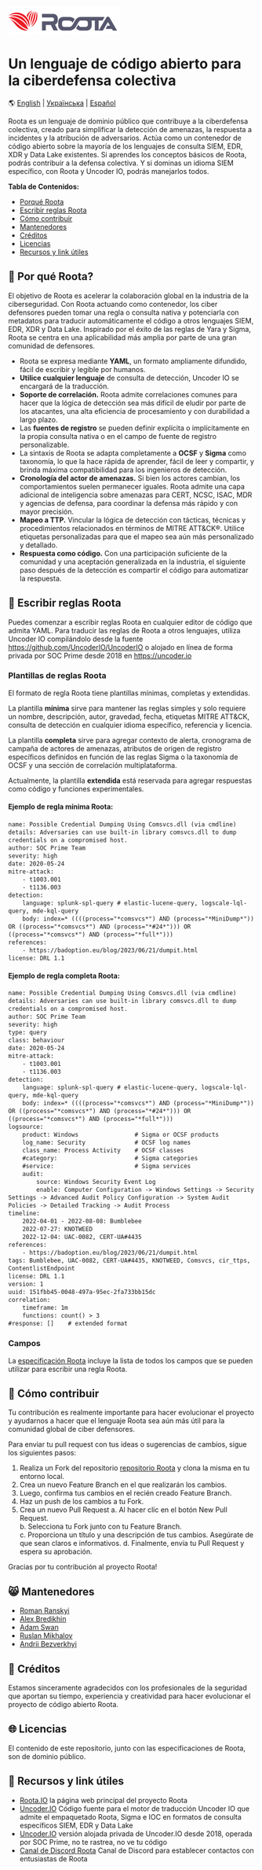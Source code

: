 <p align="left">
  <img src="images/roota_logo_double.png" width="228" height="58">
</p>

# Un lenguaje de código abierto para la ciberdefensa colectiva
:earth_americas: [English](README.md) | [Українська](README_Ukrainian.md) | [Español](README_Spanish.md)  

Roota es un lenguaje de dominio público que contribuye a la ciberdefensa colectiva, creado para simplificar la detección de amenazas, la respuesta a incidentes y la atribución de adversarios. Actúa como un contenedor de código abierto sobre la mayoría de los lenguajes de consulta SIEM, EDR, XDR y Data Lake existentes. Si aprendes los conceptos básicos de Roota, podrás contribuir a la defensa colectiva. Y si dominas un idioma SIEM específico, con Roota y Uncoder IO, podrás manejarlos todos.

**Tabla de Contenidos:**

- [Porqué Roota](#smiling_face_with_three_hearts-porqué-roota)
- [Escribir reglas Roota](#mage-escribir-reglas-roota)
- [Cómo contribuir](#cookie-cómo-contribuir)
- [Mantenedores](#smile_cat-mantenedores)
- [Créditos](#clap-créditos)
- [Licencias](#globe_with_meridians-licencias)
- [Recursos y link útiles](#book-recursos-y-link-útiles)
  
## :smiling_face_with_three_hearts: Por qué Roota?
El objetivo de Roota es acelerar la colaboración global en la industria de la ciberseguridad. Con Roota actuando como contenedor, los ciber defensores pueden tomar una regla o consulta nativa y potenciarla con metadatos para traducir automáticamente el código a otros lenguajes SIEM, EDR, XDR y Data Lake. Inspirado por el éxito de las reglas de Yara y Sigma, Roota se centra en una aplicabilidad más amplia por parte de una gran comunidad de defensores.

- Roota se expresa mediante **YAML**, un formato ampliamente difundido, fácil de escribir y legible por humanos.
- **Utilice cualquier lenguaje** de consulta de detección, Uncoder IO se encargará de la traducción.
- **Soporte de correlación.** Roota admite correlaciones comunes para hacer que la lógica de detección sea más difícil de eludir por parte de los atacantes, una alta eficiencia de procesamiento y con durabilidad a largo plazo.
- Las **fuentes de registro** se pueden definir explícita o implícitamente en la propia consulta nativa o en el campo de fuente de registro personalizable.
- La sintaxis de Roota se adapta completamente a **OCSF** y **Sigma** como taxonomía, lo que la hace rápida de aprender, fácil de leer y compartir, y brinda máxima compatibilidad para los ingenieros de detección.
- **Cronología del actor de amenazas.** Si bien los actores cambian, los comportamientos suelen permanecer iguales. Roota admite una capa adicional de inteligencia sobre amenazas para CERT, NCSC, ISAC, MDR y agencias de defensa, para coordinar la defensa más rápido y con mayor precisión.
- **Mapeo a TTP.** Vincular la lógica de detección con tácticas, técnicas y procedimientos relacionados en términos de MITRE ATT&CK®. Utilice etiquetas personalizadas para que el mapeo sea aún más personalizado y detallado.
- **Respuesta como código.** Con una participación suficiente de la comunidad y una aceptación generalizada en la industria, el siguiente paso después de la detección es compartir el código para automatizar la respuesta.
  
## :mage: Escribir reglas Roota
Puedes comenzar a escribir reglas Roota en cualquier editor de código que admita YAML. Para traducir las reglas de Roota a otros lenguajes, utiliza Uncoder IO compilándolo desde la fuente https://github.com/UncoderIO/UncoderIO o alojado en línea de forma privada por SOC Prime desde 2018 en https://uncoder.io

### Plantillas de reglas Roota
El formato de regla Roota tiene plantillas mínimas, completas y extendidas.

La plantilla **mínima** sirve para mantener las reglas simples y solo requiere un nombre, descripción, autor, gravedad, fecha, etiquetas MITRE ATT&CK, consulta de detección en cualquier idioma específico, referencia y licencia.

La plantilla **completa** sirve para agregar contexto de alerta, cronograma de campaña de actores de amenazas, atributos de origen de registro específicos definidos en función de las reglas Sigma o la taxonomía de OCSF y una sección de correlación multiplataforma.

Actualmente, la plantilla **extendida** está reservada para agregar respuestas como código y funciones experimentales.

#### Ejemplo de regla mínima Roota:
```
name: Possible Credential Dumping Using Comsvcs.dll (via cmdline)
details: Adversaries can use built-in library comsvcs.dll to dump credentials on a compromised host.
author: SOC Prime Team
severity: high
date: 2020-05-24
mitre-attack:
    - t1003.001
    - t1136.003
detection:
    language: splunk-spl-query # elastic-lucene-query, logscale-lql-query, mde-kql-query
    body: index=* ((((process="*comsvcs*") AND (process="*MiniDump*")) OR ((process="*comsvcs*") AND (process="*#24*"))) OR ((process="*comsvcs*") AND (process="*full*")))
references: 
    - https://badoption.eu/blog/2023/06/21/dumpit.html
license: DRL 1.1
```

#### Ejemplo de regla completa Roota:
```
name: Possible Credential Dumping Using Comsvcs.dll (via cmdline)
details: Adversaries can use built-in library comsvcs.dll to dump credentials on a compromised host.
author: SOC Prime Team
severity: high
type: query 
class: behaviour
date: 2020-05-24
mitre-attack:
    - t1003.001
    - t1136.003
detection:
    language: splunk-spl-query # elastic-lucene-query, logscale-lql-query, mde-kql-query
    body: index=* ((((process="*comsvcs*") AND (process="*MiniDump*")) OR ((process="*comsvcs*") AND (process="*#24*"))) OR ((process="*comsvcs*") AND (process="*full*")))
logsource:
    product: Windows                # Sigma or OCSF products
    log_name: Security              # OCSF log names
    class_name: Process Activity    # OCSF classes
    #category:                      # Sigma categories
    #service:                       # Sigma services
    audit:
        source: Windows Security Event Log 
        enable: Computer Configuration -> Windows Settings -> Security Settings -> Advanced Audit Policy Configuration -> System Audit Policies -> Detailed Tracking -> Audit Process
timeline:
    2022-04-01 - 2022-08-08: Bumblebee
    2022-07-27: KNOTWEED
    2022-12-04: UAC-0082, CERT-UA#4435
references: 
    - https://badoption.eu/blog/2023/06/21/dumpit.html
tags: Bumblebee, UAC-0082, CERT-UA#4435, KNOTWEED, Comsvcs, cir_ttps, ContentlistEndpoint
license: DRL 1.1
version: 1
uuid: 151fbb45-0048-497a-95ec-2fa733bb15dc
correlation: 
    timeframe: 1m
    functions: count() > 3
#response: []    # extended format
```

### Campos
La [especificación Roota](https://github.com/UncoderIO/RootA/blob/main/RootA_Specification.md) incluye la lista de todos los campos que se pueden utilizar para escribir una regla Roota.

## :cookie: Cómo contribuir
Tu contribución es realmente importante para hacer evolucionar el proyecto y ayudarnos a hacer que el lenguaje Roota sea aún más útil para la comunidad global de ciber defensores.

Para enviar tu pull request con tus ideas o sugerencias de cambios, sigue los siguientes pasos:

1. Realiza un Fork del repositorio [repositorio Roota](https://github.com/UncoderIO/RootA/tree/main) y clona la misma en tu entorno local.
2. Crea un nuevo Feature Branch en el que realizarán los cambios.
3. Luego, confirma tus cambios en el recién creado Feature Branch.
4. Haz un push de los cambios a tu Fork.
5. Crea un nuevo Pull Request 
    a. Al hacer clic en el botón New Pull Request.  
    b. Selecciona tu Fork junto con tu Feature Branch.  
    c. Proporciona un título y una descripción de tus cambios. Asegúrate de que sean claros e informativos. 
    d. Finalmente, envía tu Pull Request y espera su aprobación. 

Gracias por tu contribución al proyecto Roota!

## :smile_cat: Mantenedores
- [Roman Ranskyi](https://www.linkedin.com/in/roman-966b91b5/)
- [Alex Bredikhin](https://www.linkedin.com/in/bredikhin/)
- [Adam Swan](https://github.com/acalarch/)
- [Ruslan Mikhalov](https://www.linkedin.com/in/rmikhalov/)
- [Andrii Bezverkhyi](https://www.linkedin.com/in/andriimb/)

## :clap: Créditos
Estamos sinceramente agradecidos con los profesionales de la seguridad que aportan su tiempo, experiencia y creatividad para hacer evolucionar el proyecto de código abierto Roota.

## :globe_with_meridians: Licencias
El contenido de este repositorio, junto con las especificaciones de Roota, son de dominio público.

## :book: Recursos y link útiles
- [Roota.IO](https://roota.io/) la página web principal del proyecto Roota
- [Uncoder.IO](https://github.com/UncoderIO/UncoderIO/) Código fuente para el motor de traducción Uncoder IO que admite el empaquetado Roota, Sigma e IOC en formatos de consulta específicos SIEM, EDR y Data Lake
- [Uncoder.IO](https://uncoder.io/) versión alojada privada de Uncoder.IO desde 2018, operada por SOC Prime, no te rastrea, no ve tu código
- [Canal de Discord Roota](https://tdm.socprime.com/zeptolink/5IAokHui2iWUHaB8/) Canal de Discord para establecer contactos con entusiastas de Roota
